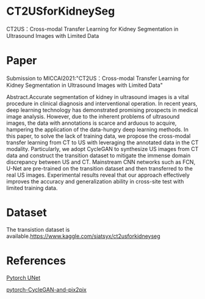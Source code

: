 # CT2USforKidneySeg
CT2US：Cross-modal Transfer Learning for Kidney Segmentation in Ultrasound Images with Limited Data

# Paper
Submission to MICCAI2021:"CT2US：Cross-modal Transfer Learning for Kidney Segmentation in Ultrasound Images with Limited Data"

Abstract.Accurate segmentation of kidney in ultrasound images is a vital procedure in clinical diagnosis and interventional operation. In recent years, deep learning technology has demonstrated promising prospects in medical image analysis. However, due to the inherent problems of ultrasound images, the data with annotations is scarce and arduous to acquire, hampering the application of the data-hungry deep learning methods. In this paper, to solve the lack of training data, we propose the cross-modal transfer learning from CT to US with leveraging the annotated data in the CT modality. Particularly, we adopt CycleGAN to synthesize US images from CT data and construct the transition dataset to mitigate the immense domain discrepancy between US and CT. Mainstream CNN networks such as FCN, U-Net are pre-trained on the transition dataset and then transferred to the real US images. Experimental results reveal that our approach effectively improves the accuracy and generalization ability in cross-site test with limited training data.

# Dataset
The transistion dataset is available.https://www.kaggle.com/siatsyx/ct2usforkidneyseg

# References
[Pytorch UNet](https://github.com/milesial/Pytorch-UNet)

[pytorch-CycleGAN-and-pix2pix](https://github.com/junyanz/pytorch-CycleGAN-and-pix2pix)
